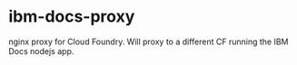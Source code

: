 # ibm-docs-proxy
nginx proxy for Cloud Foundry.  Will proxy to a different CF running the IBM Docs nodejs app.
